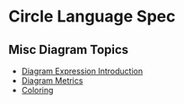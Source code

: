 Circle Language Spec
====================

Misc Diagram Topics
-------------------

- [Diagram Expression Introduction](diagram-expression-introduction.md)
- [Diagram Metrics](diagram-metrics.md)
- [Coloring](coloring.md)